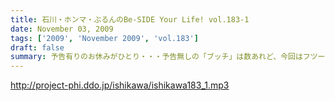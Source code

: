 ```yaml
---
title: 石川・ホンマ・ぶるんのBe-SIDE Your Life! vol.183-1
date: November 03, 2009
tags: ['2009', 'November 2009', 'vol.183']
draft: false
summary: 予告有りのお休みがひとり・・・予告無しの「ブッチ」は数あれど、今回はフツーに病欠が一人でました。お聴きのチミも季節の変わり目には要注意だ！NAMAE
---
```


http://project-phi.ddo.jp/ishikawa/ishikawa183_1.mp3
